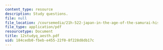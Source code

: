 ```yaml
---
content_type: resource
description: Study questions.
file: null
file_location: /coursemedia/21h-522-japan-in-the-age-of-the-samurai-history-and-film-fall-2006/184cedb0fbebe45522f08f228d8db17c_12studyq_aesth.pdf
file_type: application/pdf
resourcetype: Document
title: 12studyq_aesth.pdf
uid: 184cedb0-fbeb-e455-22f0-8f228d8db17c
---
```

